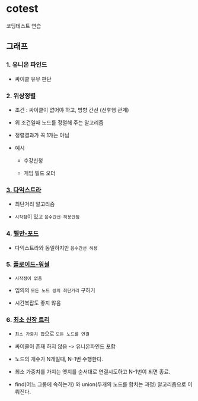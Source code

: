 # cotest
코딩테스트 연습

## 그래프

### 1. 유니온 파인드

* 싸이클 유무 판단

### 2. 위상정렬

* 조건 : 싸이클이 없어야 하고, 방향 간선 (선후행 관계)

* 위 조건일때 노드를 정렬해 주는 알고리즘

* 정렬결과가 꼭 1개는 아님

* 예시

    + 수강신청

    + 게임 빌드 오더

### [3. 다익스트라](./백준온라인/1753.py)

* 최단거리 알고리즘

* `시작점`이 있고 `음수간선 허용안됨`


### 4. [벨만-포드](./백준온라인/11657.py)

* 다익스트라와 동일하지만 `음수간선 허용`

### 5. [플로이드-워셜](./백준온라인/11404.py)

* `시작점이 없음`

* 임의의 `모든 노드 쌍의 최단거리` 구하기

* 시간복잡도 좋지 않음

### 6. [최소 신장 트리](./백준온라인/1197.py)

* `최소 가중치 합`으로 `모든 노드를 연결`

* 싸이클이 존재 하지 않음 -> 유니온파인드 포함

* 노드의 개수가 N개일때, N-1번 수행한다.

* 최소 가중치를 가지는 엣지를 순서대로 연결시도하고 N-1번이 되면 종료.

* find(어느 그룹에 속하는가) 와 union(두개의 노드를 합치는 과정) 알고리즘으로 이뤄진다.